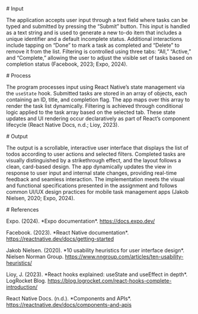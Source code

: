 \# Input



The application accepts user input through a text field where tasks can be typed and submitted by pressing the “Submit” button. This input is handled as a text string and is used to generate a new to-do item that includes a unique identifier and a default incomplete status. Additional interactions include tapping on “Done” to mark a task as completed and “Delete” to remove it from the list. Filtering is controlled using three tabs: “All,” “Active,” and “Complete,” allowing the user to adjust the visible set of tasks based on completion status (Facebook, 2023; Expo, 2024).



\# Process



The program processes input using React Native’s state management via the `useState` hook. Submitted tasks are stored in an array of objects, each containing an ID, title, and completion flag. The app maps over this array to render the task list dynamically. Filtering is achieved through conditional logic applied to the task array based on the selected tab. These state updates and UI rendering occur declaratively as part of React’s component lifecycle (React Native Docs, n.d.; Lioy, 2023).



\# Output



The output is a scrollable, interactive user interface that displays the list of todos according to user actions and selected filters. Completed tasks are visually distinguished by a strikethrough effect, and the layout follows a clean, card-based design. The app dynamically updates the view in response to user input and internal state changes, providing real-time feedback and seamless interaction. The implementation meets the visual and functional specifications presented in the assignment and follows common UI/UX design practices for mobile task management apps (Jakob Nielsen, 2020; Expo, 2024).



\# References



Expo. (2024). \*Expo documentation\*. https://docs.expo.dev/



Facebook. (2023). \*React Native documentation\*. https://reactnative.dev/docs/getting-started



Jakob Nielsen. (2020). \*10 usability heuristics for user interface design\*. Nielsen Norman Group. https://www.nngroup.com/articles/ten-usability-heuristics/



Lioy, J. (2023). \*React hooks explained: useState and useEffect in depth\*. LogRocket Blog. https://blog.logrocket.com/react-hooks-complete-introduction/



React Native Docs. (n.d.). \*Components and APIs\*. https://reactnative.dev/docs/components-and-apis





